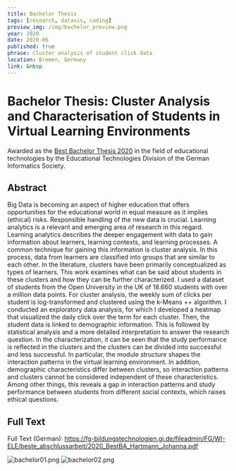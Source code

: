 ```yaml
---
title: Bachelor Thesis
tags: [research, datavis, coding]
preview_img: /img/bachelor_preview.png
year: 2020
date: 2020-06
published: true
phrase: Cluster analysis of student click data
location: Bremen, Germany
link: &nbsp
---
```


# Bachelor Thesis: Cluster Analysis and Characterisation of Students in Virtual Learning Environments

Awarded as the [Best Bachelor Thesis 2020](https://fg-bildungstechnologien.gi.de/nachwuchsfoerderung/beste-abschlussarbeit/) in the field of educational technologies by the Educational Technologies Division of the German Informatics Society.

## Abstract

Big Data is becoming an aspect of higher education that offers opportunities for the educational world in equal measure as it implies (ethical) risks. Responsible handling of the new data is crucial. Learning analytics is a relevant and emerging area of research in this regard. Learning analytics describes the deeper engagement with data to gain information about learners, learning contexts, and learning processes. A common technique for gaining this information is cluster analysis. In this process, data from learners are classified into groups that are similar to each other. In the literature, clusters have been primarily conceptualized as types of learners.
This work examines what can be said about students in these clusters and how they can be further characterized. I used a dataset of students from the Open University in the UK of 18.660 students with over a million data points. For cluster analysis, the weekly sum of clicks per student is log-transformed and clustered using the k-Means ++ algorithm. I conducted an exploratory data analysis, for which I developed a heatmap that visualized the daily click over the term for each cluster.
Then, the student data is linked to demographic information. This is followed by statistical analysis and a more detailed interpretation to answer the research question. In the characterization, it can be seen that the study performance is reflected in the clusters and the clusters can be divided into successful and less successful. In particular, the module structure shapes the interaction patterns in the virtual learning environment. In addition, demographic characteristics differ between clusters, so interaction patterns and clusters cannot be considered independent of these characteristics. Among other things, this reveals a gap in interaction patterns and study performance between students from different social contexts, which raises ethical questions.

## Full Text

Full Text (German): https://fg-bildungstechnologien.gi.de/fileadmin/FG/WI-ELE/beste_abschlussarbeit/2020_BestBA_Hartmann_Johanna.pdf

![bachelor01.png](/img/bachelor01.png)
![bachelor02.png](/img/bachelor02.png)
